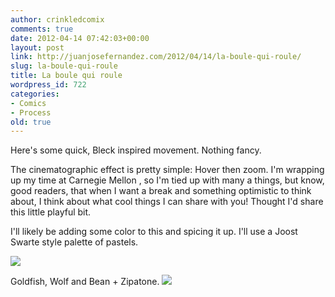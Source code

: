 ```yaml
---
author: crinkledcomix
comments: true
date: 2012-04-14 07:42:03+00:00
layout: post
link: http://juanjosefernandez.com/2012/04/14/la-boule-qui-roule/
slug: la-boule-qui-roule
title: La boule qui roule
wordpress_id: 722
categories:
- Comics
- Process
old: true
---
```


Here's some quick, Bleck inspired movement. Nothing fancy.

The cinematographic effect is pretty simple: Hover then zoom. I'm wrapping up my time at Carnegie Mellon , so I'm tied up with many a things, but know, good readers, that when I want a break and something optimistic to think about, I think about what cool things I can share with you! Thought I'd share this little playful bit.

I'll likely be adding some color to this and spicing it up. I'll use a Joost Swarte style palette of pastels.

[![](http://fernandezjuanjose.files.wordpress.com/2012/04/abstract-for-tartan-april.jpg)](http://fernandezjuanjose.files.wordpress.com/2012/04/abstract-for-tartan-april.jpg)

Goldfish, Wolf and Bean + Zipatone.
[![](http://fernandezjuanjose.files.wordpress.com/2012/04/goldfishwolfbean.jpg)](http://fernandezjuanjose.files.wordpress.com/2012/04/goldfishwolfbean.jpg)
